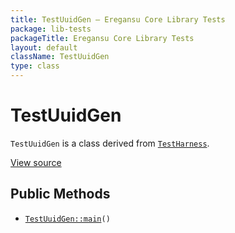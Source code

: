 ```yaml
---
title: TestUuidGen — Eregansu Core Library Tests
package: lib-tests
packageTitle: Eregansu Core Library Tests
layout: default
className: TestUuidGen
type: class
---
```


# TestUuidGen

<code>TestUuidGen</code> is a class derived from <code><a href="TestHarness">TestHarness</a></code>.

<a href="https://github.com/eregansu/lib/blob/master/t/uuid-gen.php">View source</a>

## Public Methods

* <code><a href="TestUuidGen%3A%3Amain">TestUuidGen::main</a>()</code>

